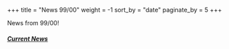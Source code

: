 +++
title = "News 99/00"
weight = -1
sort_by = "date"
paginate_by = 5
+++

News from 99/00!

##### [<i class="bi bi-bell-fill"></i> Current News](@/news/_index.md)
